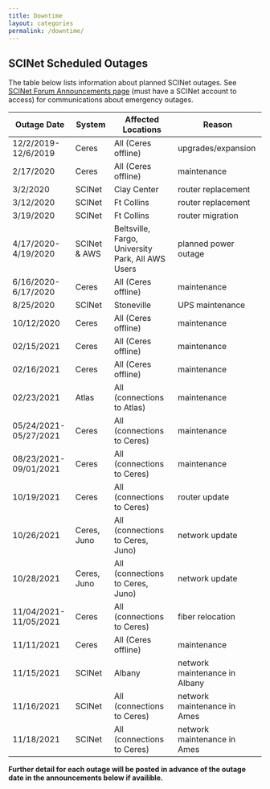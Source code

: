 ```yaml
---
title: Downtime
layout: categories
permalink: /downtime/
---
```



## SCINet Scheduled Outages

The table below lists information about planned SCINet outages. See [SCINet Forum Announcements page](https://forum.scinet.usda.gov/c/announcements/6) (must have a SCINet account to access) for communications about emergency outages.


| Outage Date | System | Affected Locations | Reason |
|---|---|---|---|
| 12/2/2019-12/6/2019 | Ceres | All (Ceres offline) | upgrades/expansion |
| 2/17/2020 | Ceres | All (Ceres offline) | maintenance |
| 3/2/2020 | SCINet | Clay Center | router replacement |
| 3/12/2020 | SCINet | Ft Collins | router replacement |
| 3/19/2020 | SCINet | Ft Collins | router migration |
| 4/17/2020-4/19/2020 | SCINet & AWS | Beltsville, Fargo, University Park, All AWS Users | planned power outage |
| 6/16/2020-6/17/2020 | Ceres | All (Ceres offline) | maintenance |
| 8/25/2020 | SCINet | Stoneville | UPS maintenance |
| 10/12/2020 | Ceres | All (Ceres offline) | maintenance |
| 02/15/2021 | Ceres | All (Ceres offline) | maintenance |
| 02/16/2021 | Ceres | All (Ceres offline) | maintenance |
| 02/23/2021 | Atlas | All (connections to Atlas) | maintenance |
| 05/24/2021-05/27/2021 | Ceres | All (connections to Ceres) | maintenance |
| 08/23/2021-09/01/2021 | Ceres | All (connections to Ceres) | maintenance |
| 10/19/2021 | Ceres | All (connections to Ceres) | router update |
| 10/26/2021 | Ceres, Juno | All (connections to Ceres, Juno) | network update |
| 10/28/2021 | Ceres, Juno | All (connections to Ceres, Juno) | network update |
| 11/04/2021-11/05/2021 | Ceres | All (connections to Ceres) | fiber relocation |
| 11/11/2021 | Ceres | All (Ceres offline) | maintenance |
| 11/15/2021 | SCINet | Albany | network maintenance in Albany |
| 11/16/2021 | SCINet | All (connections to Ceres) | network maintenance in Ames|
| 11/18/2021 | SCINet | All (connections to Ceres) | network maintenance in Ames|


**Further detail for each outage will be posted in advance of the outage date in the announcements below if availible.**

